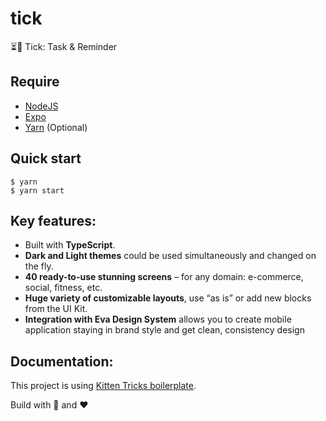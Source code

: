 # tick

⏳📒 Tick: Task & Reminder

## Require

- [NodeJS](https://nodejs.org/en/)
- [Expo](https://expo.io/)
- [Yarn](https://yarnpkg.com/lang/en/) (Optional)

## Quick start

```shell
$ yarn
$ yarn start
```

## Key features:
 
- Built with **TypeScript**.
- **Dark and Light themes** could be used simultaneously and changed on the fly. 
- **40 ready-to-use stunning screens** – for any domain: e-commerce, social, fitness, etc. 
- **Huge variety of customizable layouts**, use “as is” or add new blocks from the UI Kit.
- **Integration with Eva Design System** allows you to create mobile application staying in brand style and get clean, consistency design

## Documentation:

This project is using [Kitten Tricks boilerplate](https://github.com/akveo/kittenTricks).

Build with 🙌 and ❤️
